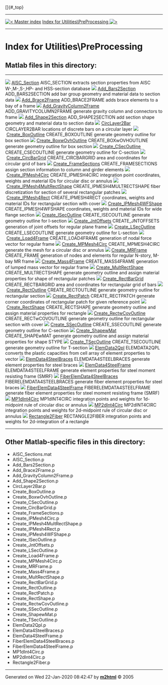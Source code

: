 []{#_top}

  ------------------------------------------------------------ -----------------------------------------------------------------------------
  [![\<](../../left.png) Master index](../../FEDEASLab.html)     [Index for Utilities\\PreProcessing ![\>](../../right.png)](FEDEASLab.html)
  ------------------------------------------------------------ -----------------------------------------------------------------------------

# Index for Utilities\\PreProcessing

## Matlab files in this directory:

  ------------------------------------------------------------------------------------------- ----------------------------------------------------------------------------------------------------------------
  ![](../../matlabicon.gif) [AISC_Section](AISC_Section.html)                                 AISC_SECTION extracts section properties from AISC W-,M-,S-,HP- and HSS-section database
  ![](../../matlabicon.gif) [Add_Bars2Section](Add_Bars2Section.html)                         ADD_BARS2SECTION add bar group geometry and material data to section data
  ![](../../matlabicon.gif) [Add_Brace2Frame](Add_Brace2Frame.html)                           ADD_BRACE2FRAME adds brace elements to a bay of a frame
  ![](../../matlabicon.gif) [Add_GravityColumn2Frame](Add_GravityColumn2Frame.html)           ADD_GRAVITYCOLUMN2FRAME generate gravity column and connectors to frame
  ![](../../matlabicon.gif) [Add_Shape2Section](Add_Shape2Section.html)                       ADD_SHAPE2SECTION add section shape geometry and material data to section data
  ![](../../matlabicon.gif) [CircLayer2Bar](CircLayer2Bar.html)                               CIRCLAYER2BAR locations of discrete bars on a circular layer
  ![](../../matlabicon.gif) [Create_BoxOutline](Create_BoxOutline.html)                       CREATE_BOXOUTLINE generate geometry outline for box section
  ![](../../matlabicon.gif) [Create_BoxwOvhOutline](Create_BoxwOvhOutline.html)               CREATE_BOXwOVHOUTLINE generate geometry outline for box section
  ![](../../matlabicon.gif) [Create_CSecOutline](Create_CSecOutline.html)                     CREATE_CSECOUTLINE generate geometry outline for C-section
  ![](../../matlabicon.gif) [Create_CircBarGrid](Create_CircBarGrid.html)                     CREATE_CIRCBARGRID area and coordinates for circular grid of bars
  ![](../../matlabicon.gif) [Create_FrameSections](Create_FrameSections.html)                 CREATE_FRAMESECTIONS assign section information to column and girder elements
  ![](../../matlabicon.gif) [Create_IPMesh4Circ](Create_IPMesh4Circ.html)                     CREATE_IPMESH4CIRC integration point coordinates, weights and material IDs for circular disc or annulus
  ![](../../matlabicon.gif) [Create_IPMesh4MultRectShape](Create_IPMesh4MultRectShape.html)   CREATE_IPMESH4MULTRECTSHAPE fiber discretization for section of several rectangular patches
  ![](../../matlabicon.gif) [Create_IPMesh4Rect](Create_IPMesh4Rect.html)                     CREATE_IPMESH4RECT coordinates, weights and material IDs for rectangular section with cover
  ![](../../matlabicon.gif) [Create_IPMesh4WFShape](Create_IPMesh4WFShape.html)               CREATE_IPMESH4WFSHAPE coordinates, weights and material IDs for wide flange section
  ![](../../matlabicon.gif) [Create_ISecOutline](Create_ISecOutline.html)                     CREATE_ISECOUTLINE generate geometry outline for I-section
  ![](../../matlabicon.gif) [Create_JntOffsets](Create_JntOffsets.html)                       CREATE_JNTOFFSETS generation of joint offsets for regular plane frame
  ![](../../matlabicon.gif) [Create_LSecOutline](Create_LSecOutline.html)                     CREATE_LSECOUTLINE generate geometry outline for L-section
  ![](../../matlabicon.gif) [Create_Load4Frame](Create_Load4Frame.html)                       CREATE_LOAD4FRAME generation of nodal force vector for regular frame
  ![](../../matlabicon.gif) [Create_MPMesh4Circ](Create_MPMesh4Circ.html)                     CREATE_MPMESH4CIRC generate the mesh for a circular disc or annulus
  ![](../../matlabicon.gif) [Create_MRFrame](Create_MRFrame.html)                             CREATE_FRAME generation of nodes and elements for regular N-story, M-bay MR frame
  ![](../../matlabicon.gif) [Create_Mass4Frame](Create_Mass4Frame.html)                       CREATE_MASS4FRAME generation of lumped mass vector for regular frame
  ![](../../matlabicon.gif) [Create_MultRectShape](Create_MultRectShape.html)                 CREATE_MULTRECTSHAPE generate geometry outline and assign material properties for shape of rectangular patches
  ![](../../matlabicon.gif) [Create_RectBarGrid](Create_RectBarGrid.html)                     CREATE_RECTBARGRID area and coordinates for rectangular grid of bars
  ![](../../matlabicon.gif) [Create_RectOutline](Create_RectOutline.html)                     CREATE_RECTOUTLINE generate geometry outline for rectangular section
  ![](../../matlabicon.gif) [Create_RectPatch](Create_RectPatch.html)                         CREATE_RECTPATCH generate corner coordinates of rectangular patch for given reference point
  ![](../../matlabicon.gif) [Create_RectShape](Create_RectShape.html)                         CREATE_RECTSHAPE generate geometry outline and assign material properties for rectangle
  ![](../../matlabicon.gif) [Create_RectwCovOutline](Create_RectwCovOutline.html)             CREATE_RECTwCOVOUTLINE generate geometry outline for rectangular section with cover
  ![](../../matlabicon.gif) [Create_SSecOutline](Create_SSecOutline.html)                     CREATE_SSECOUTLINE generate geometry outline for C-section
  ![](../../matlabicon.gif) [Create_ShapewMat](Create_ShapewMat.html)                         CREATE_SHAPEwMAT generate geometry outline and assign material properties for shape STYPE
  ![](../../matlabicon.gif) [Create_TSecOutline](Create_TSecOutline.html)                     CREATE_TSECOUTLINE generate geometry outline for T-section
  ![](../../matlabicon.gif) [ElemData2Qpl](ElemData2Qpl.html)                                 ELEMDATA2QPL converts the plastic capacities from cell array of element properties to vector
  ![](../../matlabicon.gif) [ElemData4SteelBraces](ElemData4SteelBraces.html)                 ELEMDATA4STEELBRACES generate element properties for steel braces
  ![](../../matlabicon.gif) [ElemData4SteelFrame](ElemData4SteelFrame.html)                   ELEMDATA4STEELFRAME generate element properties for steel moment resisting frame (SMRF)
  ![](../../matlabicon.gif) [FiberElemData4SteelBraces](FiberElemData4SteelBraces.html)       FIBERELEMDATA4STEELBRACES generate fiber element properties for steel braces
  ![](../../matlabicon.gif) [FiberElemData4SteelFrame](FiberElemData4SteelFrame.html)         FIBERELEMDATA4STEELFRAME generate fiber element properties for steel moment resisting frame (SMRF)
  ![](../../matlabicon.gif) [MP1dInt4Circ](MP1dInt4Circ.html)                                 MP1dINT4CIRC integration points and weights for 1d-midpoint rule of circular disc or annulus
  ![](../../matlabicon.gif) [MP2dInt4Circ](MP2dInt4Circ.html)                                 MP2dINT4CIRC integration points and weights for 2d-midpoint rule of circular disc or annulus
  ![](../../matlabicon.gif) [Rectangle2Fiber](Rectangle2Fiber.html)                           RECTANGLE2FIBER integration points and weights for 2d-integration of a rectangle
  ------------------------------------------------------------------------------------------- ----------------------------------------------------------------------------------------------------------------

## Other Matlab-specific files in this directory:

-   AISC_Sections.mat
-   AISC_Section.p
-   Add_Bars2Section.p
-   Add_Brace2Frame.p
-   Add_GravityColumn2Frame.p
-   Add_Shape2Section.p
-   CircLayer2Bar.p
-   Create_BoxOutline.p
-   Create_BoxwOvhOutline.p
-   Create_CSecOutline.p
-   Create_CircBarGrid.p
-   Create_FrameSections.p
-   Create_IPMesh4Circ.p
-   Create_IPMesh4MultRectShape.p
-   Create_IPMesh4Rect.p
-   Create_IPMesh4WFShape.p
-   Create_ISecOutline.p
-   Create_JntOffsets.p
-   Create_LSecOutline.p
-   Create_Load4Frame.p
-   Create_MPMesh4Circ.p
-   Create_MRFrame.p
-   Create_Mass4Frame.p
-   Create_MultRectShape.p
-   Create_RectBarGrid.p
-   Create_RectOutline.p
-   Create_RectPatch.p
-   Create_RectShape.p
-   Create_RectwCovOutline.p
-   Create_SSecOutline.p
-   Create_ShapewMat.p
-   Create_TSecOutline.p
-   ElemData2Qpl.p
-   ElemData4SteelBraces.p
-   ElemData4SteelFrame.p
-   FiberElemData4SteelBraces.p
-   FiberElemData4SteelFrame.p
-   MP1dInt4Circ.p
-   MP2dInt4Circ.p
-   Rectangle2Fiber.p

------------------------------------------------------------------------

Generated on Wed 22-Jan-2020 08:42:47 by
**[m2html](http://www.artefact.tk/software/matlab/m2html/ "Matlab Documentation in HTML")**
© 2005
